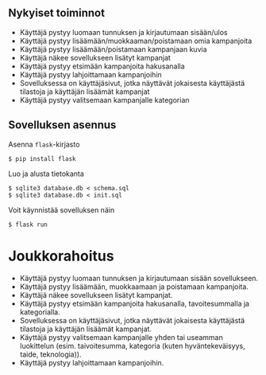 ## Nykyiset toiminnot
* Käyttäjä pystyy luomaan tunnuksen ja kirjautumaan sisään/ulos
* Käyttäjä pystyy lisäämään/muokkaaman/poistamaan omia kampanjoita
* Käyttäjä pystyy lisäämään/poistamaan kampanjaan kuvia
* Käyttäjä näkee sovellukseen lisätyt kampanjat
* Käyttäjä pystyy etsimään kampanjoita hakusanalla
* Käyttäjä pystyy lahjoittamaan kampanjoihin
* Sovelluksessa on käyttäjäsivut, jotka näyttävät jokaisesta käyttäjästä tilastoja ja käyttäjän lisäämät kampanjat
* Käyttäjä pystyy valitsemaan kampanjalle kategorian

## Sovelluksen asennus

Asenna `flask`-kirjasto

```
$ pip install flask
```

Luo  ja alusta tietokanta

```
$ sqlite3 database.db < schema.sql
$ sqlite3 database.db < init.sql
```

Voit käynnistää sovelluksen näin

```
$ flask run
```

# Joukkorahoitus

* Käyttäjä pystyy luomaan tunnuksen ja kirjautumaan sisään sovellukseen.
* Käyttäjä pystyy lisäämään, muokkaamaan ja poistamaan kampanjoita.
* Käyttäjä näkee sovellukseen lisätyt kampanjat.
* Käyttäjä pystyy etsimään kampanjoita hakusanalla, tavoitesummalla ja kategorialla.
* Sovelluksessa on käyttäjäsivut, jotka näyttävät jokaisesta käyttäjästä tilastoja ja käyttäjän lisäämät kampanjat.
* Käyttäjä pystyy valitsemaan kampanjalle yhden tai useamman luokittelun (esim. taivoitesumma, kategoria (kuten hyväntekeväisyys, taide, teknologia)).
* Käyttäjä pystyy lahjoittamaan kampanjoihin.

